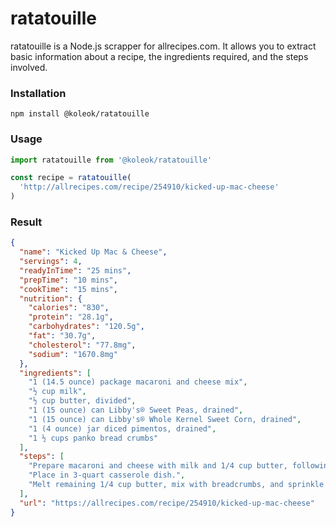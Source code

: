 # ratatouille

ratatouille is a Node.js scrapper for allrecipes.com. It allows you to
extract basic information about a recipe, the ingredients required, and
the steps involved.

### Installation

```
npm install @koleok/ratatouille
```

### Usage

```typescript
import ratatouille from '@koleok/ratatouille'

const recipe = ratatouille(
  'http://allrecipes.com/recipe/254910/kicked-up-mac-cheese'
)
```

### Result

```json
{
  "name": "Kicked Up Mac & Cheese",
  "servings": 4,
  "readyInTime": "25 mins",
  "prepTime": "10 mins",
  "cookTime": "15 mins",
  "nutrition": {
    "calories": "830",
    "protein": "28.1g",
    "carbohydrates": "120.5g",
    "fat": "30.7g",
    "cholesterol": "77.8mg",
    "sodium": "1670.8mg"
  },
  "ingredients": [
    "1 (14.5 ounce) package macaroni and cheese mix",
    "½ cup milk",
    "½ cup butter, divided",
    "1 (15 ounce) can Libby's® Sweet Peas, drained",
    "1 (15 ounce) can Libby's® Whole Kernel Sweet Corn, drained",
    "1 (4 ounce) jar diced pimentos, drained",
    "1 ½ cups panko bread crumbs"
  ],
  "steps": [
    "Prepare macaroni and cheese with milk and 1/4 cup butter, following package directions. Gently stir in peas, corn and pimentos.",
    "Place in 3-quart casserole dish.",
    "Melt remaining 1/4 cup butter, mix with breadcrumbs, and sprinkle evenly over casserole. Place under broiler about 2 minutes or until top is lightly browned."
  ],
  "url": "https://allrecipes.com/recipe/254910/kicked-up-mac-cheese"
}
```
